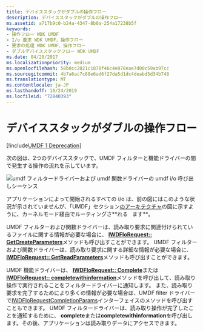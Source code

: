 ```yaml
---
title: デバイススタックがダブルの操作フロー
description: デバイススタックがダブルの操作フロー
ms.assetid: a717b9c0-b24a-4347-8b0a-254a17238b5f
keywords:
- 操作フロー WDK UMDF
- I/o 要求 WDK UMDF、操作フロー
- 要求の処理 WDK UMDF、操作フロー
- ダブルデバイススタックフロー WDK UMDF
ms.date: 04/20/2017
ms.localizationpriority: medium
ms.openlocfilehash: 58b0cc2021c1870f46c4e078eae7d00c59ab97cc
ms.sourcegitcommit: 4b7a6ac7c68e6ad6f27da5d1dc4deabd5d34b748
ms.translationtype: MT
ms.contentlocale: ja-JP
ms.lasthandoff: 10/24/2019
ms.locfileid: "72840393"
---
```

# <a name="operation-flow-with-double-device-stack"></a>デバイススタックがダブルの操作フロー


[!include[UMDF 1 Deprecation](../umdf-1-deprecation.md)]

次の図は、2つのデバイススタックで、UMDF フィルターと機能ドライバーの間で発生する操作の流れを示しています。

![umdf フィルタードライバーおよび umdf 関数ドライバーの umdf i/o 呼び出しシーケンス](images/umdfflow2.gif)

アプリケーションによって開始されるすべての i/o は、前の図にはこのような状況が示されていませんが、「UMDF」セクション[のアーキテクチャ](https://docs.microsoft.com/previous-versions/ff554461(v=vs.85))の図に示すように、カーネルモード経由でルーティングさ**れる   ます**。

 

UMDF フィルターおよび関数ドライバーは、読み取り要求に関連付けられているファイルに関する情報が必要な場合に、 [**IWDFIoRequest:: GetCreateParameters**](https://docs.microsoft.com/windows-hardware/drivers/ddi/wudfddi/nf-wudfddi-iwdfiorequest-getcreateparameters)メソッドも呼び出すことができます。 UMDF フィルターおよび関数ドライバーは、読み取り要求に関する詳細な情報が必要な場合に、 [**IWDFIoRequest:: GetReadParameters**](https://docs.microsoft.com/windows-hardware/drivers/ddi/wudfddi/nf-wudfddi-iwdfiorequest-getreadparameters)メソッドも呼び出すことができます。

UMDF 機能ドライバーは、 [**IWDFIoRequest:: Complete**](https://docs.microsoft.com/windows-hardware/drivers/ddi/wudfddi/nf-wudfddi-iwdfiorequest-complete)または[**IWDFIoRequest:: completewithinformation**](https://docs.microsoft.com/windows-hardware/drivers/ddi/wudfddi/nf-wudfddi-iwdfiorequest-completewithinformation)メソッドを呼び出して、読み取り操作で実行されることをフィルタードライバーに通知します。 また、読み取り要求を完了するためにより多くの情報が必要な場合は、UMDF filter ドライバーで[IWDFIoRequestCompletionParams](https://docs.microsoft.com/windows-hardware/drivers/ddi/wudfddi/nn-wudfddi-iwdfiorequestcompletionparams)インターフェイスのメソッドを呼び出すこともできます。 UMDF フィルタードライバーは、読み取り操作が完了したことを通知するために、 **complete**または**completewithinformation**を呼び出します。その後、アプリケーションは読み取りデータにアクセスできます。

 

 





